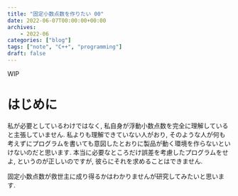 ```yaml
---
title: "固定小数点数を作りたい 00"
date: 2022-06-07T00:00:00+00:00
archives:
    - 2022-06
categories: ["blog"]
tags: ["note", "C++", "programming"]
draft: false
---
```


WIP

# はじめに
私が必要としているわけではなく, 私自身が浮動小数点数を完全に理解していると主張していません.
私よりも理解できていない人がおり, そのような人が何も考えずにプログラムを書いても意図したとおりに製品が動く環境を作らないといけないのだと思います.
本当に必要なところだけ誤差を考慮したプログラムをせよ, というのが正しいのですが, 彼らにそれを求めることはできません.

固定小数点数が救世主に成り得るかはわかりませんが研究してみたいと思います.
